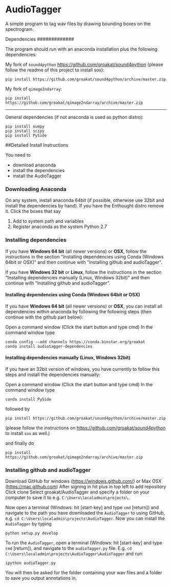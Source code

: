 AudioTagger
============

A simple program to tag wav files by drawing bounding boxes on the spectrogram.


Dependencies
#############

The program should run with an anaconda installation plus the following dependencies:


My fork of `sound4python` https://github.com/groakat/sound4python (please follow the readme of this project to install sox):

    pip install https://github.com/groakat/sound4python/archive/master.zip


My fork of `qimage2ndarray`:

    pip install https://github.com/groakat/qimage2ndarray/archive/master.zip

_____________________________________

General dependencies (if not anaconda is used as python distro):

    pip install numpy
    pip install scipy
    pip install PySide




##Detailed Install Instructions

You need to

* download anaconda
* install the dependencies
* install the AudioTagger

### Downloading Anaconda

On any system, install anaconda 64bit (if possible, otherwise use 32bit and install the dependencies by hand). If you have the Enthought distro remove it.
Click the boxes that say 

1. Add to system path and variables
2. Register anaconda as the system Python 2.7

### Installing dependencies

If you have **Windows 64 bit** (all newer versions) or **OSX**, follow the instructions in the section "Installing dependencies using Conda (Windows 64bit or OSX)" and then continue with "Installing github and audioTagger".

If you have **Windows 32 bit** or **Linux**, follow the instructions in the section "Installing dependencies manually (Linux, Windows 32bit)" and then continue with "Installing github and audioTagger". 

#### Installing dependencies using Conda (Windows 64bit or OSX)

If you have **Windows 64 bit** (all newer versions) or **OSX**, you can install all dependencies within anaconda by following the following steps (then continue with the github part below):

Open a command window (Click the start button and type cmd) 
In the command window type

    conda config --add channels https://conda.binstar.org/groakat
    conda install audiotagger-dependencies
    
#### Installing dependencies manually (Linux, Windows 32bit)

If you have an 32bit version of windows, you have currently to follow this steps and install the dependencies manually:

Open a command window (Click the start button and type cmd) 
In the command window type 
    
    conda install PySide
    
followed by

    pip install https://github.com/groakat/sound4python/archive/master.zip
    
(please follow the instructions on https://github.com/groakat/sound4python to install `sox` as well.)

and finally do

    pip install https://github.com/groakat/qimage2ndarray/archive/master.zip

### Installing github and audioTagger

Download GitHub for windows (https://windows.github.com/) or Max OSX (https://mac.github.com)
After signing in hit plus in top left to add repository
Click clone
Select groakat/AudioTagger and specify a folder on your computer to save it to e.g. `C:\Users\localadmin\projects\`. 

Now open a terminal (Windows: hit [start-key] and type `cmd` [return]) and navigate to the path you have downloaded the `AudioTagger` to using GitHub, e.g. `cd C:\Users\localadmin\projects\AudioTagger`. Now you can install the `AudioTagger` by typing

    python setup.py develop
    
To run the `AudioTagger`, open a terminal (Windows: hit [start-key] and type `cmd` [return]), and navigate to the `audioTagger.py` file. E.g. `cd C:\Users\localadmin\projects\AudioTagger\AudioTagger` and run:

    ipython audioTagger.py
    
You will then be asked for the folder containing your wav files and a folder to save you output annotations in.
